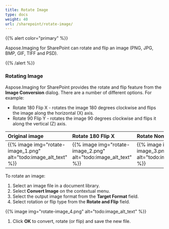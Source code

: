 ```yaml
---
title: Rotate Image
type: docs
weight: 40
url: /sharepoint/rotate-image/
---
```


{{% alert color="primary" %}} 

Aspose.Imaging for SharePoint can rotate and flip an image (PNG, JPG, BMP, GIF, TIFF and PSD).

{{% /alert %}} 
### **Rotating Image**
Aspose.Imaging for SharePoint provides the rotate and flip feature from the **Image Conversion** dialog. There are a number of different options. For example:

- Rotate 180 Flip X - rotates the image 180 degrees clockwise and flips the image along the horizontal (X) axis.
- Rotate 90 Flip Y - rotates the image 90 degrees clockwise and flips it along the vertical (Z) axis.

|**Original image** |**Rotate 180 Flip X** |**Rotate None Flip Y** |
| :- | :- | :- |
|{{% image img="rotate-image_1.png" alt="todo:image_alt_text" %}}|{{% image img="rotate-image_2.png" alt="todo:image_alt_text" %}}|{{% image img="rotate-image_3.png" alt="todo:image_alt_text" %}}|
To rotate an image:

1. Select an image file in a document library.
1. Select **Convert Image** on the contextual menu.
1. Select the output image format from the **Target Format** field.
1. Select rotation or flip type from the **Rotate and Flip** field. 

{{% image img="rotate-image_4.png" alt="todo:image_alt_text" %}}

1. Click **OK** to convert, rotate (or flip) and save the new file.
